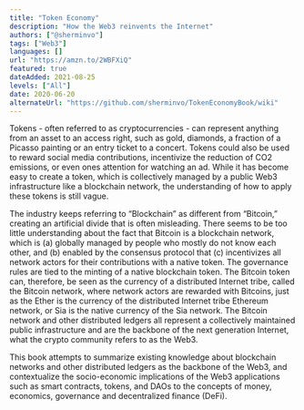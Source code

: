 ```yaml
---
title: "Token Economy"
description: "How the Web3 reinvents the Internet"
authors: ["@sherminvo"]
tags: ["Web3"]
languages: []
url: "https://amzn.to/2WBFXiQ"
featured: true
dateAdded: 2021-08-25
levels: ["All"]
date: 2020-06-20
alternateUrl: "https://github.com/sherminvo/TokenEconomyBook/wiki"
---
```


Tokens - often referred to as cryptocurrencies - can represent anything from an asset to an access right, such as gold, diamonds, a fraction of a Picasso painting or an entry ticket to a concert. Tokens could also be used to reward social media contributions, incentivize the reduction of CO2 emissions, or even ones attention for watching an ad. While it has become easy to create a token, which is collectively managed by a public Web3 infrastructure like a blockchain network, the understanding of how to apply these tokens is still vague.

The industry keeps referring to “Blockchain” as different from “Bitcoin,” creating an artificial divide that is often misleading. There seems to be too little understanding about the fact that Bitcoin is a blockchain network, which is (a) globally managed by people who mostly do not know each other, and (b) enabled by the consensus protocol that (c) incentivizes all network actors for their contributions with a native token. The governance rules are tied to the minting of a native blockchain token. The Bitcoin token can, therefore, be seen as the currency of a distributed Internet tribe, called the Bitcoin network, where network actors are rewarded with Bitcoins, just as the Ether is the currency of the distributed Internet tribe Ethereum network, or Sia is the native currency of the Sia network. The Bitcoin network and other distributed ledgers all represent a collectively maintained public infrastructure and are the backbone of the next generation Internet, what the crypto community refers to as the Web3.

This book attempts to summarize existing knowledge about blockchain networks and other distributed ledgers as the backbone of the Web3, and contextualize the socio-economic implications of the Web3 applications such as smart contracts, tokens, and DAOs to the concepts of money, economics, governance and decentralized finance (DeFi).